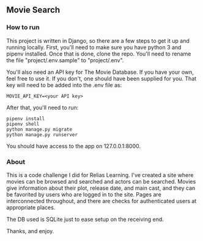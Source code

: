 ## Movie Search 

### How to run

This project is written in Django, so there are a few steps to get it up and running locally.  First, you'll need to make sure you have python 3 and pipenv installed.  Once that is done, clone the repo.  You'll need to rename the file "project/.env.sample" to "project/.env".

You'll also need an API key for The Movie Database.  If you have your own, feel free to use it.  If you don't, one should have been supplied for you.  That key will need to be added into the .env file as:

    MOVIE_API_KEY=<your API key>

After that, you'll need to run:

    pipenv install
    pipenv shell
    python manage.py migrate
    python manage.py runserver

You should have access to the app on 127.0.0.1:8000.


### About

This is a code challenge I did for Relias Learning.  I've created a site where movies can be browsed and searched and actors can be searched.  Movies give information about their plot, release date, and main cast, and they can be favorited by users who are logged in to the site.  Pages are interconnected throughout, and there are checks for authenticated users at appropriate places.  

The DB used is SQLite just to ease setup on the receiving end.  


Thanks, and enjoy.

